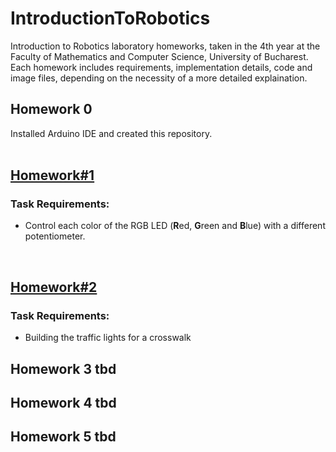 # IntroductionToRobotics
Introduction to Robotics laboratory homeworks, taken in the 4th year at the Faculty of Mathematics and Computer Science, University of Bucharest. Each homework includes requirements, implementation details, code and image files, depending on the necessity of a more detailed explaination. 

## Homework 0

Installed Arduino IDE and created this repository.<br><br>

## [Homework#1](https://github.com/buku5090/IntroductionToRobotics/tree/main/Homework%231)

### Task Requirements:
 - Control each color of the RGB LED (**R**ed, **G**reen and **B**lue) with a different potentiometer.
<br>

## [Homework#2](https://github.com/buku5090/IntroductionToRobotics/tree/main/Homework%232)
### Task Requirements:
 - Building the traffic lights for a crosswalk

## Homework 3 tbd

## Homework 4 tbd

## Homework 5 tbd
